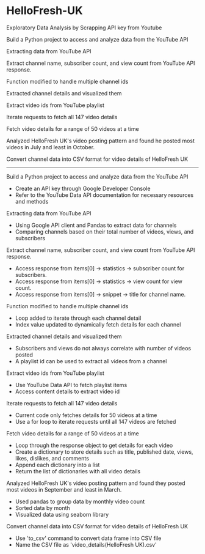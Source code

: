 # HelloFresh-UK
Exploratory Data Analysis by Scrapping API key from Youtube

Build a Python project to access and analyze data from the YouTube API

Extracting data from YouTube API

Extract channel name, subscriber count, and view count from YouTube API response.

Function modified to handle multiple channel ids

Extracted channel details and visualized them

Extract video ids from YouTube playlist

Iterate requests to fetch all 147 video details

Fetch video details for a range of 50 videos at a time

Analyzed HelloFresh UK's video posting pattern and found he posted most videos in July and least in October.

Convert channel data into CSV format for video details of HelloFresh UK

---------------------------------

 Build a Python project to access and analyze data from the YouTube API
- Create an API key through Google Developer Console
- Refer to the YouTube Data API documentation for necessary resources and methods

 Extracting data from YouTube API
- Using Google API client and Pandas to extract data for channels
- Comparing channels based on their total number of videos, views, and subscribers

 Extract channel name, subscriber count, and view count from YouTube API response.
- Access response from items[0] -> statistics -> subscriber count for subscribers.
- Access response from items[0] -> statistics -> view count for view count.
- Access response from items[0] -> snippet -> title for channel name.

 Function modified to handle multiple channel ids
- Loop added to iterate through each channel detail
- Index value updated to dynamically fetch details for each channel

Extracted channel details and visualized them
- Subscribers and views do not always correlate with number of videos posted
- A playlist id can be used to extract all videos from a channel

Extract video ids from YouTube playlist
- Use YouTube Data API to fetch playlist items
- Access content details to extract video id

Iterate requests to fetch all 147 video details
- Current code only fetches details for 50 videos at a time
- Use a for loop to iterate requests until all 147 videos are fetched

Fetch video details for a range of 50 videos at a time
- Loop through the response object to get details for each video
- Create a dictionary to store details such as title, published date, views, likes, dislikes, and comments
- Append each dictionary into a list
- Return the list of dictionaries with all video details

Analyzed HelloFresh UK's video posting pattern and found they posted most videos in September and least in March.
- Used pandas to group data by monthly video count
- Sorted data by month
- Visualized data using seaborn library

Convert channel data into CSV format for video details of HelloFresh UK
- Use 'to_csv' command to convert data frame into CSV file
- Name the CSV file as 'video_details(HelloFresh UK).csv'
